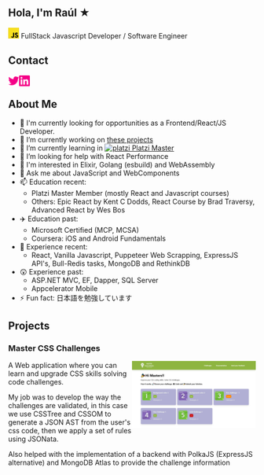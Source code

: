 ## Hola, I'm Raúl ★
<img alt="javascript" width="22px" src="icons/javascript.svg" /> FullStack Javascript Developer / Software Engineer 

## Contact

<a href="https://twitter.com/rromodev">
  <img align="left" alt="rromodev twitter" width="22px" src="icons/twitter.svg" />
</a>

<a href="https://www.linkedin.com/in/rromodev/">
  <img align="left" alt="rromodev linkedin" width="22px" src="icons/linkedin.svg" />
</a>
<br />

## About Me

- 🍞 I'm currently looking for opportunities as a Frontend/React/JS Developer.
- 🔭 I’m currently working on [these projects](#projects)
- 🌱 I’m currently learning in <a href="https://platzi.com/blog/conoce-que-es-platzi-master/">
  <img alt="platzi" width="18px" src="https://static.platzi.com/media/avatars/platziteam_8cfe6fc7-1246-4c9a-9f5d-d10d467443ee.png" /> Platzi Master
</a><br />
- 🤔 I’m looking for help with React Performance
- 🤩 I'm interested in Elixir, Golang (esbuild) and WebAssembly
- 💬 Ask me about JavaScript and WebComponents
- 📫 Education recent: 
  - Platzi Master Member (mostly React and Javascript courses)
  - Others: Epic React by Kent C Dodds, React Course by Brad Traversy, Advanced React by Wes Bos
- ✈️ Education past:
  - Microsoft Certified (MCP, MCSA)
  - Coursera: iOS and Android Fundamentals
- 🧠 Experience recent: 
  - React, Vanilla Javascript, Puppeteer Web Scrapping, ExpressJS API's, Bull-Redis tasks, MongoDB and RethinkDB
- 😲 Experience past:
  - ASP.NET MVC, EF, Dapper, SQL Server
  - Appcelerator Mobile
- ⚡ Fun fact: 日本語を勉強しています

## Projects

### Master CSS Challenges

<img align="right" width="50%" src="images/Master_Challenges.png" >

A Web application where you can learn and upgrade CSS skills solving code challenges.

My job was to develop the way the challenges are validated, in this case we use CSSTree and CSSOM to generate a JSON AST from the user's css code, then we apply a set of rules using JSONata.

Also helped with the implementation of a backend with PolkaJS (ExpressJS alternative) and MongoDB Atlas to provide the challenge information
